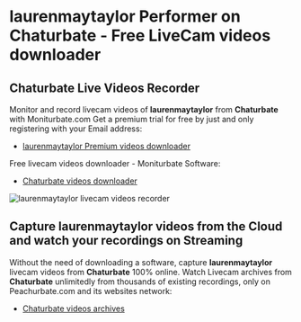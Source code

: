 # laurenmaytaylor Performer on Chaturbate - Free LiveCam videos downloader

## Chaturbate Live Videos Recorder

Monitor and record livecam videos of **laurenmaytaylor** from **Chaturbate** with Moniturbate.com
Get a premium trial for free by just and only registering with your Email address:
* [laurenmaytaylor Premium videos downloader](https://moniturbate.com/request-demo-licence-key.html)

Free livecam videos downloader - Moniturbate Software:
* [Chaturbate videos downloader](https://moniturbate.com/moniturbate-download-software.html)

![laurenmaytaylor livecam videos recorder](https://peachurnet.com/templates/moniturbate-software.png)


## Capture laurenmaytaylor videos from the Cloud and watch your recordings on Streaming

Without the need of downloading a software, capture **laurenmaytaylor** livecam videos from **Chaturbate** 100% online.
Watch Livecam archives from **Chaturbate** unlimitedly from thousands of existing recordings, only on Peachurbate.com and its websites network:
* [Chaturbate videos archives](https://peachurnet.com/)